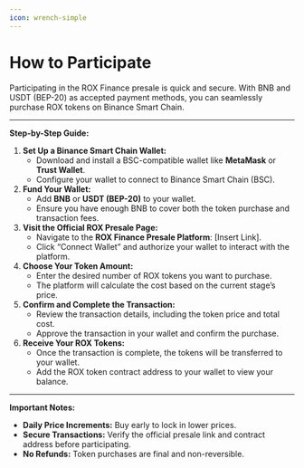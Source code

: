 ```yaml
---
icon: wrench-simple
---
```


# How to Participate

Participating in the ROX Finance presale is quick and secure. With BNB and USDT (BEP-20) as accepted payment methods, you can seamlessly purchase ROX tokens on Binance Smart Chain.

***

**Step-by-Step Guide:**

1. **Set Up a Binance Smart Chain Wallet:**
   * Download and install a BSC-compatible wallet like **MetaMask** or **Trust Wallet**.
   * Configure your wallet to connect to Binance Smart Chain (BSC).
2. **Fund Your Wallet:**
   * Add **BNB** or **USDT (BEP-20)** to your wallet.
   * Ensure you have enough BNB to cover both the token purchase and transaction fees.
3. **Visit the Official ROX Presale Page:**
   * Navigate to the **ROX Finance Presale Platform**: \[Insert Link].
   * Click “Connect Wallet” and authorize your wallet to interact with the platform.
4. **Choose Your Token Amount:**
   * Enter the desired number of ROX tokens you want to purchase.
   * The platform will calculate the cost based on the current stage’s price.
5. **Confirm and Complete the Transaction:**
   * Review the transaction details, including the token price and total cost.
   * Approve the transaction in your wallet and confirm the purchase.
6. **Receive Your ROX Tokens:**
   * Once the transaction is complete, the tokens will be transferred to your wallet.
   * Add the ROX token contract address to your wallet to view your balance.

***

**Important Notes:**

* **Daily Price Increments:** Buy early to lock in lower prices.
* **Secure Transactions:** Verify the official presale link and contract address before participating.
* **No Refunds:** Token purchases are final and non-reversible.
